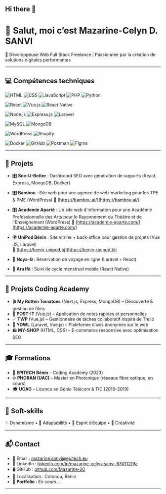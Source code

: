 ## Hi there 👋

<!--
**Mazarine20/Mazarine20** is a ✨ _special_ ✨ repository because its `README.md` (this file) appears on your GitHub profile.

Here are some ideas to get you started:

- 🔭 I’m currently working on ...
- 🌱 I’m currently learning ...
- 👯 I’m looking to collaborate on ...
- 🤔 I’m looking for help with ...
- 💬 Ask me about ...
- 📫 How to reach me: ...
- 😄 Pronouns: ...
- ⚡ Fun fact: ...
-->
# 👋 Salut, moi c’est Mazarine-Celyn D. SANVI

🎯 Développeuse Web Full Stack Freelance | Passionnée par la création de solutions digitales performantes 

---

## 💻 Compétences techniques

![HTML](https://img.shields.io/badge/Code-HTML-orange?style=flat&logo=html5)
![CSS](https://img.shields.io/badge/Style-CSS-blue?style=flat&logo=css3)
![JavaScript](https://img.shields.io/badge/Code-JavaScript-yellow?style=flat&logo=javascript)
![PHP](https://img.shields.io/badge/Code-PHP-787CB5?style=flat&logo=php)
![Python](https://img.shields.io/badge/Code-Python-blue?style=flat&logo=python)

![React](https://img.shields.io/badge/Front--End-React-61DAFB?logo=react)
![Vue.js](https://img.shields.io/badge/Front--End-Vue.js-42b883?logo=vue.js)
![React Native](https://img.shields.io/badge/Mobile-React%20Native-61DAFB?logo=react)

![Node.js](https://img.shields.io/badge/Back--End-Node.js-green?logo=node.js)
![Express.js](https://img.shields.io/badge/Back--End-Express.js-gray?logo=express)
![Laravel](https://img.shields.io/badge/Framework-Laravel-red?logo=laravel)

![MySQL](https://img.shields.io/badge/Database-MySQL-blue?logo=mysql)
![MongoDB](https://img.shields.io/badge/Database-MongoDB-brightgreen?logo=mongodb)

![WordPress](https://img.shields.io/badge/CMS-WordPress-21759B?logo=wordpress)
![Shopify](https://img.shields.io/badge/E--commerce-Shopify-96BF48?logo=shopify)

![Docker](https://img.shields.io/badge/Tool-Docker-blue?logo=docker)
![GitHub](https://img.shields.io/badge/Tool-GitHub-black?logo=github)
![Postman](https://img.shields.io/badge/Tool-Postman-FF6C37?logo=postman)
![Figma](https://img.shields.io/badge/Design-Figma-red?logo=figma)

---

## 🚀 Projets

- 🎛️ **See-U-Better** : Dashboard SEO avec génération de rapports (React, Express, MongoDB, Docker)
  
- 🎛️ **Bambou** : Site web pour une agence de web-marketing pour les TPE & PME (WordPress) 
  🔗 [https://bambou.ai/](https://bambou.ai/)
  
- 🎛️ **Academie Aparté** : Un site web d'information pour une Académie Professionnelle des Arts pour le Rayonnement du Théâtre et de l'Enseignement (WordPress)
  🔗 [https://academie-aparte.com/](https://academie-aparte.com/)
  
- 🌍 **UniPod Bénin** : Site vitrine + back-office pour gestion de projets (Vue JS, Laravel)  
  🔗 [https://benin-unipod.bj](https://benin-unipod.bj)
  
- 🧳 **Noya-G** : Réservation de voyage en ligne (Laravel + React)  
- 📱 **Ara Ifè** : Suivi de cycle menstruel mobile (React Native)

---

## 🧪 Projets Coding Academy

- 🎬 **My Rotten Tomatoes** (Next.js, Express, MongoDB) – Découverte & gestion de films
- 📝 **POST-IT** (Vue.js) – Application de notes rapides et personnelles
- ✅ **TWP** (Vue.js) – Gestionnaire de tâches collaboratif inspiré de Trello
- 💬 **YOWL** (Laravel, Vue.js) – Plateforme d’avis anonymes sur le web
- 🛍️ **MY-SHOP** (HTML, CSS) – E-commerce responsive avec optimisation SEO

---

## 🎓 Formations

- 🧠 **EPITECH Bénin** – Coding Academy (2023)
- 🌐 **PHORAN (UAC)** – Master en Photonique (réseaux fibre optique, en cours)
- 🎓 **UCAO** – Licence en Génie Télécom & TIC (2016–2019)

---

## 🤝 Soft-skills

✨ Dynamisme • 🔄 Adaptabilité • 🤝 Esprit d’équipe • 🎨 Créativité

---

## 📬 Contact

- 📧 Email : [mazarine.sanvi@epitech.eu](mailto:mazarine.sanvi@epitech.eu)
- 💼 LinkedIn : [linkedin.com/in/mazarine-celyn-sanvi-63011219a](https://www.linkedin.com/in/mazarine-celyn-sanvi-63011219a)
- 🖥️ GitHub : [github.com/Mazarine-20](https://github.com/Mazarine20)
- 📍 Localisation : Cotonou, Bénin
- 📂 **Portfolio** : *En cours ...*
---
